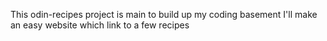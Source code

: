 This odin-recipes project is main to build up my coding basement
I'll make an easy website which link to a few recipes